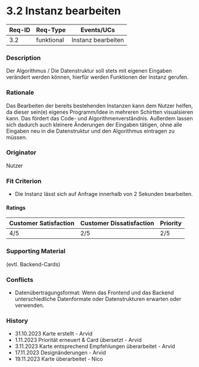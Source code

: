 # 3.2 Instanz bearbeiten

| Req-ID | Req-Type | Events/UCs   		   |
|--------|----------|--------------------|
| 3.2    |funktional| Instanz bearbeiten |

### Description
Der Algorithmus / Die Datenstruktur soll stets mit eigenen Eingaben verändert werden können, hierfür werden Funktionen der Instanz gerufen.

### Rationale
Das Bearbeiten der bereits bestehenden Instanzen kann dem Nutzer helfen, da dieser sein(e) eigenes Programm/Idee in mehreren Schirtten visualsieren kann. Das fördert das Code- und Algorithmenverständnis.
Außerdem lassen sich dadurch auch kleinere Änderungen der Eingaben tätigen, ohne alle Eingaben neu in die Datenstruktur und den Algorithmus eintragen zu müssen.

### Originator
Nutzer

### Fit Criterion
- Die Instanz lässt sich auf Anfrage innerhalb von 2 Sekunden bearbeiten.

#### Ratings
| Customer Satisfaction | Customer Dissatisfaction | Priority |
|-----------------------|--------------------------|----------|
| 4/5                   | 2/5             	  	   | 2/5      |

### Supporting Material
(evtl. Backend-Cards)

### Conflicts
- Datenübertragungsformat: Wenn das Frontend und das Backend unterschiedliche Datenformate oder Datenstrukturen erwarten oder verwenden.

### History
- 31.10.2023 Karte erstellt - Arvid
- 1.11.2023 Priorität erneuert & Card übersetzt - Arvid
- 3.11.2023 Karte entsprechend Empfehlungen überarbeitet - Arvid
- 17.11.2023 Designänderungen - Arvid
- 19.11.2023 Karte überarbeitet - Nico
